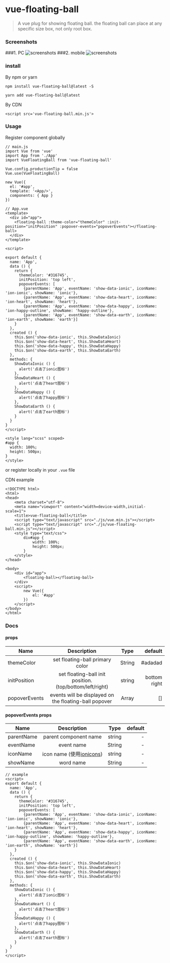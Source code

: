 # vue-floating-ball

> A vue plug for showing floating ball. the floating ball can place at any specific size box, not only root box.

### Screenshots
###1. PC
![screenshots](screenshots_pc.gif)
###2. mobile
![screenshots](screenshots_mobile.gif)

### install

By npm or yarn
```
npm install vue-floating-ball@latest -S

yarn add vue-floating-ball@latest
```
By CDN
```
<script src='vue-floating-ball.min.js'>
```

### Usage

Register component globally

```
// main.js
import Vue from 'vue'
import App from './App'
import VueFloatingBall from 'vue-floating-ball'

Vue.config.productionTip = false
Vue.use(VueFloatingBall)

new Vue({
  el: '#app',
  template: '<App/>',
  components: { App }
})

// App.vue
<template>
  <div id="app">
    <floating-ball :theme-color="themeColor" :init-position="initPosition" :popover-events="popoverEvents"></floating-ball>
  </div>
</template>

<script>

export default {
  name: 'App',
  data () {
    return {
      themeColor: '#316745',
      initPosition: 'top left',
      popoverEvents: [
        {parentName: 'App', eventName: 'show-data-ionic', iconName: 'ion-ionic', showName: 'ionic'},
        {parentName: 'App', eventName: 'show-data-heart', iconName: 'ion-heart', showName: 'heart'},
        {parentName: 'App', eventName: 'show-data-happy', iconName: 'ion-happy-outline', showName: 'happy-outline'},
        {parentName: 'App', eventName: 'show-data-earth', iconName: 'ion-earth', showName: 'earth'}]
    }
  },
  created () {
    this.$on('show-data-ionic', this.ShowDataIonic)
    this.$on('show-data-heart', this.ShowDataHeart)
    this.$on('show-data-happy', this.ShowDataHappy)
    this.$on('show-data-earth', this.ShowDataEarth)
  },
  methods: {
    ShowDataIonic () {
      alert('点击了ionic图标')
    },
    ShowDataHeart () {
      alert('点击了heart图标')
    },
    ShowDataHappy () {
      alert('点击了happy图标')
    },
    ShowDataEarth () {
      alert('点击了earth图标')
    }
  }
}
</script>

<style lang="scss" scoped>
#app {
  width: 100%;
  height: 500px;
}
</style>

```

or register locally in your `.vue` file

CDN example
```
<!DOCTYPE html>
<html>
<head>
    <meta charset="utf-8">
    <meta name="viewport" content="width=device-width,initial-scale=1">
    <title>vue-floating-ball</title>
    <script type="text/javascript" src="./js/vue.min.js"></script>
    <script type="text/javascript" src="./js/vue-floating-ball.min.js"></script>
    <style type="text/css">
        div#app {
            width: 100%;
            height: 500px;
        }
    </style>
</head>

<body>
    <div id="app">
        <floating-ball></floating-ball>
    </div>
    <script>
        new Vue({
            el: '#app'
        })
    </script>
</body>
</html>
```

### Docs

#### props

| Name        | Description           | Type           | default |
| -------------|:-------------:|:-------------:| -----:|
| themeColor     | set floating-ball primary color | String | #adadad |
| initPosition      | set floating-ball init position.(top/bottom/left/right) | string | bottom right |
| popoverEvents      | events will be displayed on the floating-ball popover | Array | [] |


#### popoverEvents props

| Name        | Description           | Type           | default |
| -------------|:-------------:|:-------------:| -----:|
| parentName     | parent component name | string | - |
| eventName      | event name | String | - |
| iconName     | icon name (使用[ionicons](http://ionicons.com/)) | string | - |
| showName      | word name | String | - |

```
// example
<script>
export default {
  name: 'App',
  data () {
    return {
      themeColor: '#316745',
      initPosition: 'top left',
      popoverEvents: [
        {parentName: 'App', eventName: 'show-data-ionic', iconName: 'ion-ionic', showName: 'ionic'},
        {parentName: 'App', eventName: 'show-data-heart', iconName: 'ion-heart', showName: 'heart'},
        {parentName: 'App', eventName: 'show-data-happy', iconName: 'ion-happy-outline', showName: 'happy-outline'},
        {parentName: 'App', eventName: 'show-data-earth', iconName: 'ion-earth', showName: 'earth'}]
    }
  },
  created () {
    this.$on('show-data-ionic', this.ShowDataIonic)
    this.$on('show-data-heart', this.ShowDataHeart)
    this.$on('show-data-happy', this.ShowDataHappy)
    this.$on('show-data-earth', this.ShowDataEarth)
  },
  methods: {
    ShowDataIonic () {
      alert('点击了ionic图标')
    },
    ShowDataHeart () {
      alert('点击了heart图标')
    },
    ShowDataHappy () {
      alert('点击了happy图标')
    },
    ShowDataEarth () {
      alert('点击了earth图标')
    }
  }
}
</script>
```


